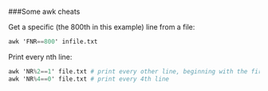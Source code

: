 ###Some awk cheats

Get a specific (the 800th in this example) line from a file:
```awk
awk 'FNR==800' infile.txt
```

Print every nth line:
```awk
awk 'NR%2==1' file.txt # print every other line, beginning with the first
awk 'NR%4==0' file.txt # print every 4th line
```
